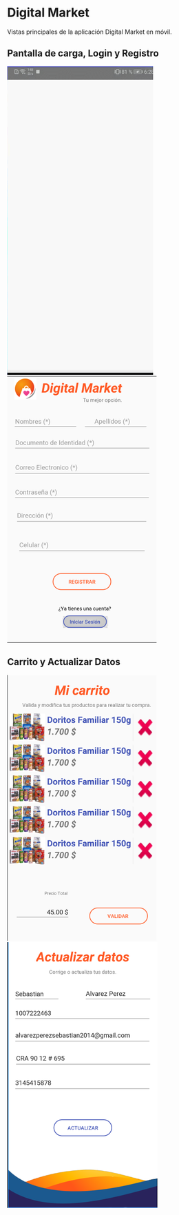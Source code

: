 # Digital Market
Vistas principales de la aplicación Digital Market en móvil.

## Pantalla de carga, Login y Registro
![login](https://github.com/Amonbe8080/Digital-Market-APK/blob/master/Screenshots/Inicial.gif)           ![registro](https://github.com/Amonbe8080/Digital-Market-APK/blob/master/Screenshots/Registro.png)

## Carrito y Actualizar Datos
![carrito](https://github.com/Amonbe8080/Digital-Market-APK/blob/master/Screenshots/Carrito.png)         ![actualizar](https://github.com/Amonbe8080/Digital-Market-APK/blob/master/Screenshots/ActualizarDatos.png)
